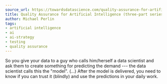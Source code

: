 ```yaml
---
source_url: https://towardsdatascience.com/quality-assurance-for-artificial-intelligence-d935fc6b238
title: Quality Assurance for Artificial Intelligence (three-part series)
author: Michael Perlin
tags:
- artificial intelligence
- ai
- ai-strategy
- testing
- quality assurance
---
```


So you give your data to a guy who calls him/herself a data scientist and ask them to create something for predicting the demand --- the data scientist calls this the "model". (\...) After the model is delivered, you need to know if you can trust it (blindly) and use the predictions in your daily work.
